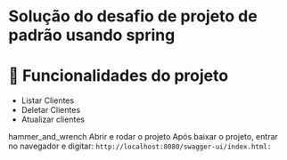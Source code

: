 # Solução do desafio de projeto de padrão usando spring

# :hammer: Funcionalidades do projeto 
- Listar Clientes  
- Deletar Clientes
- Atualizar clientes

hammer_and_wrench Abrir e rodar o projeto
Após baixar o projeto, entrar no navegador e digitar:
`http://localhost:8080/swagger-ui/index.html:`
